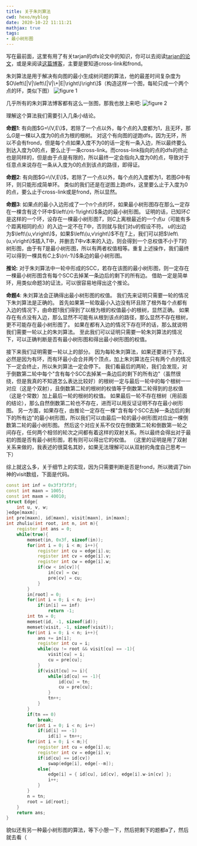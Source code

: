 ```yaml
---
title: 关于朱刘算法
cwd: hexo/myblog
date: 2020-10-22 11:11:21
mathjax: true
tags:
- 最小树形图
---
```


写在最前面，这里有用了有关tarjan的dfs论文中的知识，你可以去阅读[tarjan的论文](/pdf/tarjan.pdf)，或是来阅读[这篇博客](/2020/10/09/关于tarjan算法/)，主要是要知道cross-link和frond。

朱刘算法是用于解决有向图的最小生成树问题的算法，他的最差时间复杂度为$O\left\[|V|\left\(|V|\+|E|\right\)\right\]$（构造这样一个图，每轮只成一个两个点的环，类似下图）
![figure 1](/img/graph/zhuliu/figure1.jpg)

几乎所有的朱刘算法博客都有这么一张图，那我也放上来吧:
![figure 2](/img/graph/zhuliu/figure2.jpg)

理解这个算法我们需要引入几条小结论。

**命题1**: 有向图$G=\(V,E\)$，若除了一个点以外，每个点的入度都为$1$，且无环，那么$G$是一棵以入度为0的点为根的根树。
对这个有向图的逆跑dfs，因为无环，所以不会有frond，但是每个点如果入度不为0的话一定有一条入边，所以最终要么到达入度为0的点，要么止于一条cross-link。而cross-link指向的点的dfs的终止也是同样的，但是由于点是有限的，所以最终一定会指向入度为0的点，导致对于任意点来说存在一条从入度为0的点到该点的路径，即得证。

**命题2**: 有向图$G=\(V,E\)$，若除了一个点以外，每个点的入度都为$1$，若图$G$中有环，则只能形成简单环。
类似的我们还是在逆图上跑dfs，这里要么止于入度为0的点，要么止于cross-link或是frond，所以显然。

**命题3**: 如果点的最小入边形成了一个n个点的环，如果最小树形图存在那么一定存在一棵含有这个环中$\left\(n\-1\right\)$条边的最小树形图。
证明的话，已知环$C$是这样的一个环，设存在一棵最小树形图$T$，则$C$上离根最近的一个点$u$（可能有多个距离相同的点）的入边一定不在$T$中，否则就与我们对$u$的假设不符。
$u$的出边为$\left\(u,v\right\)$，如果$\left\(u,v\right\)$不在$T$上，我们可以把$\left\(u,v\right\)$插入$T$中，并删去$T$中$v$本来的入边，则会得到一个总权值不小于$T$的树形图，由于有$T$是最小树形图，所以有两者权值相等。重复上述操作，我们最终可以得到一棵具有$C$上$\(n\-1\)$条边的最小树形图。

**推论**: 对于朱刘算法中一轮中形成的SCC，若存在该图的最小树形图，则一定存在一棵最小树形图含有每个SCC去掉某一条边后的剩下的所有边。
借助一定是简单环，用类似命题3的证法，可以很容易地得出这个推论。

**命题4**: 朱刘算法会正确得出最小树形图的权值。
我们先来证明只需要一轮的情况下朱刘算法是正确的。
首先如果第一轮取最小入边没有环且除了根外每个点都有入边的情况下，由命题1我们得到了以根为根的权值最小的根树，显然正确。
如果存在有点没有入边，那么显然不可能有从根到该点的路径，那么显然不存在根树，更不可能存在最小树形图了。
如果在都有入边的情况下存在环的话，那么就说明我们需要一轮以上的朱刘算法。
至此我们可以证明只需要一轮朱刘算法的情况下，可以正确判断是否有最小树形图和得出最小树形图的权值。

接下来我们证明需要一轮以上的部分。
因为每轮朱刘算法，如果还要进行下去，必然是因为有环，而有环最小会合并两个顶点，加上朱刘算法在只有两个点的情况下一定会终止，所以朱刘算法一定会停下。
我们看最后的两轮，我们会发现，对于倒数第二轮中每个"含有每个SCC去掉某一条边后的剩下的所有边"（虽然很绕，但是我真的不知道怎么表达比较好）的根树一定与最后一轮中的每个根树一一对应（这是个双射），且倒数第二轮的根树的权值等于倒数第二轮得到的总权值（这是个常数）加上最后一轮的根树的权值。
如果最后一轮不存在根树（用前面的结论），那么自然倒数第二轮也不存在，进而可以用反证证明不存在最小树形图。
另一方面，如果存在，由推论一定存在一棵"含有每个SCC去掉一条边后的剩下的所有边"的最小树形图，所以我们可以由最后一轮的最小树形图对应出一棵倒数第二轮的最小树形图。
然后这个对应关系不仅仅在倒数第二轮和倒数第一轮之间存在，任何两个相邻的轮次之间都有着这样的双射关系。所以最终会得出对于最初的图是否有最小树形图，若有则可以得出它的权值。
（这里的证明是用了双射关系来做的，我表述的很莫名其妙，如果无法理解可以从双射的角度自己思考一下）

综上就这么多，关于细节上的实现，因为只需要判断是否是frond，所以微调了bin神的visit数组，下面是代码。

```cpp
const int inf = 0x3f3f3f3f;
const int maxn = 1005;
const int maxm = 40010;
struct Edge{
    int u, v, w;
}edge[maxm];
int pre[maxn], id[maxn], visit[maxn], in[maxn];
int zhuliu(int root, int n, int m){
    register int ans = 0;
    while(true){
        memset(in, 0x3f, sizeof(in));
        for(int i = 0; i < m; i++){
            register int cu = edge[i].u;
            register int cv = edge[i].v;
            register int cw = edge[i].w;
            if(cw < in[cv]){
                in[cv] = cw;
                pre[cv] = cu;
            }
        }
        in[root] = 0;
        for(int i = 0; i < n; i++)
            if(in[i] == inf)
                return -1;
        int tn = 0;
        memset(id, -1, sizeof(id));
        memset(visit, -1, sizeof(visit));
        for(int i = 0; i < n; i++){
            ans += in[i];
            register int cu = i;
            while(cu != root && visit[cu] == -1){
                visit[cu] = i;
                cu = pre[cu];
            }
            if(visit[cu] >= i){
                while(id[cu] == -1){
                    id[cu] = tn;
                    cu = pre[cu];
                }
                tn++;
            }
        }
        if(tn == 0)
            break;
        for(int i = 0; i < n; i++)
            if(id[i] == -1)
                id[i] = tn++;
        for(int i = 0; i < m;){
            register int cu = edge[i].u;
            register int cv = edge[i].v;
            if(id[cu] == id[cv])
                swap(edge[i], edge[--m]);
            else{
                edge[i] = { id[cu], id[cv], edge[i].w-in[cv] };
                i++;
            }
        }
        n = tn;
        root = id[root];
    }
    return ans;
}

```

貌似还有另一种最小树形图的算法，等下小憩一下，然后把剩下的题都a了，然后就去看（

